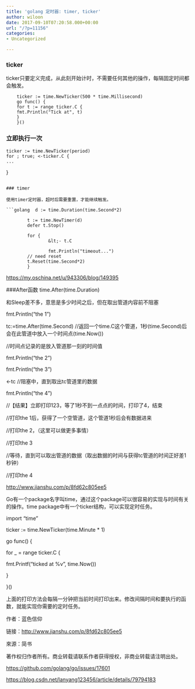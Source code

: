 ```yaml
---
title: 'golang 定时器: timer, ticker'
author: wiloon
date: 2017-09-10T07:20:58.000+00:00
url: "/?p=11156"
categories:
- Uncategorized

---
```

### ticker

ticker只要定义完成，从此刻开始计时，不需要任何其他的操作，每隔固定时间都会触发。
```golang
    ticker := time.NewTicker(500 * time.Millisecond)
    go func() {
    for t := range ticker.C {
    fmt.Println("Tick at", t)
    }
    }()
```

### 立即执行一次

    ticker := time.NewTicker(period)
    for ; true; <-ticker.C {
    ...
}
```

### timer

使用timer定时器，超时后需要重置，才能继续触发。

```golang  d := time.Duration(time.Second*2)

        t := time.NewTimer(d)
        defer t.Stop()
    
        for {
                &lt;- t.C
    
                fmt.Println("timeout...")
        // need reset
        t.Reset(time.Second*2)
        }

```

https://my.oschina.net/u/943306/blog/149395

\###After函数 time.After(time.Duration)

和Sleep差不多，意思是多少时间之后，但在取出管道内容前不阻塞

fmt.Println(“the 1”)

tc:=time.After(time.Second) //返回一个time.C这个管道，1秒(time.Second)后会在此管道中放入一个时间点(time.Now())

//时间点记录的是放入管道那一刻的时间值

fmt.Println(“the 2”)

fmt.Println(“the 3”)

<-tc //阻塞中，直到取出tc管道里的数据

fmt.Println(“the 4”)

//【结果】立即打印123，等了1秒不到一点点的时间，打印了4，结束

//打印the 1后，获得了一个空管道，这个管道1秒后会有数据进来

//打印the 2，（这里可以做更多事情）

//打印the 3

//等待，直到可以取出管道的数据（取出数据的时间与获得tc管道的时间正好差1秒钟）

//打印the 4

http://www.jianshu.com/p/8fd62c805ee5

Go有一个package名字叫time，通过这个package可以很容易的实现与时间有关的操作。time package中有一个ticker结构，可以实现定时任务。

import “time”

ticker := time.NewTicker(time.Minute * 1)

go func() {

for _ = range ticker.C {

fmt.Printf(“ticked at %v”, time.Now())

}

}()

上面的打印方法会每隔一分钟把当前时间打印出来。修改间隔时间和要执行的函数，就能实现你需要的定时任务。

作者：蓝色信仰

链接：http://www.jianshu.com/p/8fd62c805ee5

來源：简书

著作权归作者所有。商业转载请联系作者获得授权，非商业转载请注明出处。

https://github.com/golang/go/issues/17601

https://blog.csdn.net/lanyang123456/article/details/79794183